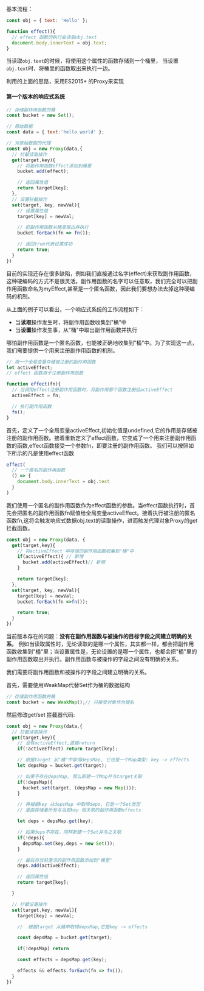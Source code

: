基本流程：
```javascript
const obj = { text: 'Hello' };

function effect(){
  // effect 函数的执行会读取obj.text
  document.body.innerText = obj.text;
}
```
当读取`obj.text`的时候，将使用这个属性的函数存储到一个桶里，
当设置`obj.text`时，将桶里的函数取出来执行一边。

利用的上面的思路，采用ES2015+ 的Proxy来实现

#### 第一个版本的响应式系统
```javascript
// 存储副作用函数的桶
const bucket = new Set();

// 原始数据
const data = { text:'hello world' };

// 对原始数据的代理
const obj = new Proxy(data,{
  // 拦截读取操作
  get(target,key){
    // 将副作用函数effect添加到桶里
    bucket.add(effect);

    // 返回属性值
    return target[key];
  },
  // 设置拦截操作
  set(target, key, newVal){
    // 设置属性值
    target[key] = newVal;

    // 把副作用函数从桶里取出并执行
    bucket.forEach(fn => fn());

    // 返回true代表设置成功
    return true;
  }
})

```
目前的实现还存在很多缺陷，例如我们直接通过名字(effect)来获取副作用函数，这种硬编码的方式不是很灵活。副作用函数的名字可以任意取，我们完全可以把副作用函数命名为myEffect,甚至是一个匿名函数，因此我们要想办法去掉这种硬编码的机制。



从上面的例子可以看出，一个响应式系统的工作流程如下：
* 当**读取**操作发生时，将副作用函数收集到"桶"中
* 当**设置**操作发生事，从"桶"中取出副作用函数并执行

哪怕副作用函数是一个匿名函数，也能被正确地收集到"桶"中。为了实现这一点，我们需要提供一个用来注册副作用函数的机制。
```javascript
// 用一个全局变量存储被注册的副作用函数
let activeEffect;
// effect 函数用于注册副作用函数

function effect(fn){
  // 当调用effect注册副作用函数时，将副作用那个函数注册给activeEffect
  activeEffect = fn;

  // 执行副作用函数
  fn();
}

```
首先，定义了一个全局变量activeEffect,初始化值是undefined,它的作用是存储被注册的副作用函数。接着重新定义了effect函数，它变成了一个用来注册副作用函数的函数,effect函数接受一个参数fn，即要注册的副作用函数。
我们可以按照如下所示的凡是使用effect函数
```javascript
effect(
  // 一个匿名的副作用函数
  () => {
    document.body.innerText = obj.text
  }
)
```

我们使用一个匿名的副作用函数作为effect函数的参数。当effect函数执行时，首先会把匿名的副作用函数fn赋值给全局变量activeEffect。接着执行被注册的匿名函数fn,这将会触发响应式数据obj.text的读取操作，进而触发代理对象Proxy的get拦截函数。

```javascript
const obj = new Proxy(data, {
  get(target,key){
    // 将activeEffect 中存储的副作用函数收集到"桶"中
    if(activeEffect){ // 新增
      bucket.add(activeEffect)// 新增
    }

    return target[key];
  },
  set(target, key, newVal){
    target[key] = newVal;
    bucket.forEach(fn =>fn());

    return true;
  }
})
```

当前版本存在的问题：**没有在副作用函数与被操作的目标字段之间建立明确的关系**。
例如当读取属性时，无论读取的是哪一个属性，其实都一样，都会把副作用函数收集到"桶"里；当设置属性是，无论设置的是哪一个属性，也都会把"桶"里的副作用函数取出并执行。副作用函数与被操作的字段之间没有明确的关系。


我们需要将副作用函数和被操作的字段之间建立明确的关系。


首先，需要使用WeakMap代替Set作为桶的数据结构
```javascript
// 存储副作用函数的桶
const bucket = new WeakMap();// 只接受对象作为键名
```
然后修改get/set 拦截器代码:
```javascript
const obj = new Proxy(data,{
  // 拦截读取操作
  get(target,key){
    // 没有activeEffect,直接return
    if(!activeEffect) return target[key];

    // 根据target 从"桶"中取得depsMap, 它也是一个Map类型: key -> effects
    let depsMap = bucket.get(target);

    // 如果不存在depsMap, 那么新建一个Map并与target关联
    if(!depsMap){
      bucket.set(target, (depsMap = new Map()));
    }

    // 再根据key 从depsMap 中取得deps，它是一个Set类型
    // 里面存储着所有与当前key 相关联的副作用函数effects

    let deps = depsMap.get(key);

    // 如果deps不存在，同样新建一个Set并与之关联
    if(!deps){
      depsMap.set(key,deps = new Set());
    }

    // 最后将当前激活的副作用函数添加到"桶里"
    deps.add(activeEffect);

    // 返回属性值
    return target[key];

  }

  // 拦截设置操作
  set(target,key, newVal){
    target[key] = newVal;

    //  根据target 从桶中取得depsMap,它是key -> effects

    const depsMap = bucket.get(target);

    if(!depsMap) return 

    const effects = depsMap.get(key);

    effects && effects.forEach(fn => fn());
  }
})
```